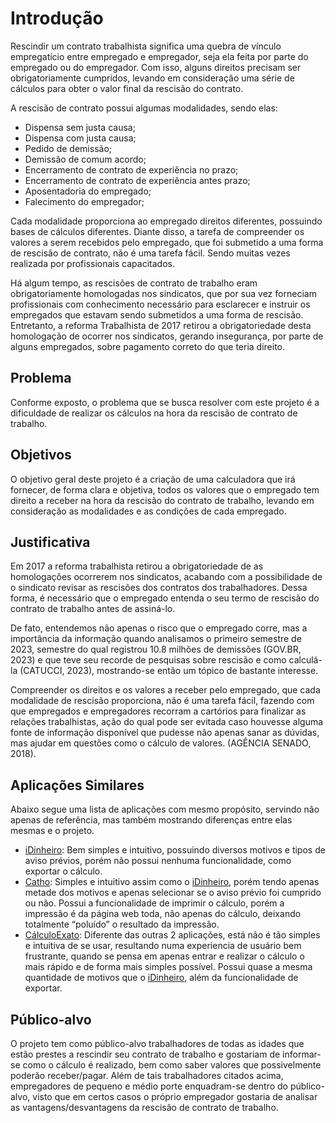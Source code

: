 # Introdução
Rescindir um contrato trabalhista significa uma quebra de vínculo empregatício entre empregado e empregador, seja ela feita por parte do empregado ou do empregador. Com isso, alguns direitos precisam ser obrigatoriamente cumpridos, levando em consideração uma série de cálculos para obter o valor final da rescisão do contrato.  

A rescisão de contrato possui algumas modalidades, sendo elas: 
- Dispensa sem justa causa;  
- Dispensa com justa causa; 
- Pedido de demissão; 
- Demissão de comum acordo; 
- Encerramento de contrato de experiência no prazo; 
- Encerramento de contrato de experiência antes prazo;  
- Aposentadoria do empregado;  
- Falecimento do empregador; 

Cada modalidade proporciona ao empregado direitos diferentes, possuindo bases de cálculos diferentes. Diante disso, a tarefa de compreender os valores a serem recebidos pelo empregado, que foi submetido a uma forma de rescisão de contrato, não é uma tarefa fácil. Sendo muitas vezes realizada por profissionais capacitados.   

Há algum tempo, as rescisões de contrato de trabalho eram obrigatoriamente homologadas nos sindicatos, que por sua vez forneciam profissionais com conhecimento necessário para esclarecer e instruir os empregados que estavam sendo submetidos a uma forma de rescisão. Entretanto, a reforma Trabalhista de 2017 retirou a obrigatoriedade desta homologação de ocorrer nos sindicatos, gerando insegurança, por parte de alguns empregados, sobre pagamento correto do que teria direito. 

## Problema
Conforme exposto, o problema que se busca resolver com este projeto é a dificuldade de realizar os cálculos na hora da rescisão de contrato de trabalho.

## Objetivos
O objetivo geral deste projeto é a criação de uma calculadora que irá fornecer, de forma clara e objetiva, todos os valores que o empregado tem direito a receber na hora da rescisão do contrato de trabalho, levando em consideração as modalidades e as condições de cada empregado.  

## Justificativa
Em 2017 a reforma trabalhista retirou a obrigatoriedade de as homologações ocorrerem nos sindicatos, acabando com a possibilidade de o sindicato revisar as rescisões dos contratos dos trabalhadores. Dessa forma, é necessário que o empregado entenda o seu termo de rescisão do contrato de trabalho antes de assiná-lo. 

De fato, entendemos não apenas o risco que o empregado corre, mas a importância da informação quando analisamos o primeiro semestre de 2023, semestre do qual registrou 10.8 milhões de demissões (GOV.BR, 2023) e que teve seu recorde de pesquisas sobre rescisão e como calculá-la (CATUCCI, 2023), mostrando-se então um tópico de bastante interesse. 

Compreender os direitos e os valores a receber pelo empregado, que cada modalidade de rescisão proporciona, não é uma tarefa fácil, fazendo com que empregados e empregadores recorram a cartórios para finalizar as relações trabalhistas, ação do qual pode ser evitada caso houvesse alguma fonte de informação disponível que pudesse não apenas sanar as dúvidas, mas ajudar em questões como o cálculo de valores. (AGÊNCIA SENADO, 2018). 

## Aplicações Similares
Abaixo segue uma lista de aplicações com mesmo propósito, servindo não apenas de referência, mas também mostrando diferenças entre elas mesmas e o projeto. 

 - [iDinheiro](https://www.idinheiro.com.br/calculadoras/calculadora-rescisao/): Bem simples e intuitivo, possuindo diversos motivos e tipos de aviso prévios, porém não possui nenhuma funcionalidade, como exportar o cálculo. 
 - [Catho](https://www.catho.com.br/conteudo/duvidas-trabalhistas/calculo-de-rescisao-do-contrato-de-trabalho.php): Simples e intuitivo assim como o [iDinheiro](https://www.idinheiro.com.br/calculadoras/calculadora-rescisao/), porém tendo apenas metade dos motivos e apenas selecionar se o aviso prévio foi cumprido ou não. Possui a funcionalidade de imprimir o cálculo, porém a impressão é da página web toda, não apenas do cálculo, deixando totalmente “poluído” o resultado da impressão. 
 - [CálculoExato](https://calculoexato.com.br/): Diferente das outras 2 aplicações, está não é tão simples e intuitiva de se usar, resultando numa experiencia de usuário bem frustrante, quando se pensa em apenas entrar e realizar o cálculo o mais rápido e de forma mais simples possível. Possui quase a mesma quantidade de motivos que o [iDinheiro](https://www.idinheiro.com.br/calculadoras/calculadora-rescisao/), além da funcionalidade de exportar.

## Público-alvo
O projeto tem como público-alvo trabalhadores de todas as idades que estão prestes a rescindir seu contrato de trabalho e gostariam de informar-se como o cálculo é realizado, bem como saber valores que possivelmente poderão receber/pagar. 
Além de tais trabalhadores citados acima, empregadores de pequeno e médio porte enquadram-se dentro do público-alvo, visto que em certos casos o próprio empregador gostaria de analisar as vantagens/desvantagens da rescisão de contrato de trabalho. 